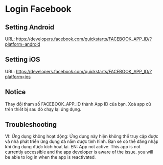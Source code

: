 # Login Facebook

## Setting Android

URL: https://developers.facebook.com/quickstarts/FACEBOOK_APP_ID/?platform=android

## Setting iOS

URL: https://developers.facebook.com/quickstarts/FACEBOOK_APP_ID/?platform=ios

## Notice

Thay đổi tham số FACEBOOK_APP_ID thành App ID của bạn. Xoá app cũ trên thiết bị sau đó chạy lại ứng dụng.

## Troubleshooting

VI: Ứng dụng không hoạt động: Ứng dụng này hiện không thể truy cập được và nhà phát triển ứng dụng đã nắm được tình
hình. Bạn sẽ có thể đăng nhập khi ứng dụng được kích hoạt lại. EN: App not active: This app is not currently accessible
and the app developer is aware of the issue. you will be able to log in when the app is reactivated.
